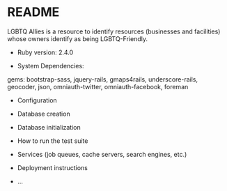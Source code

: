 # README

LGBTQ Allies is a resource to identify resources (businesses and facilities) whose owners identify as being LGBTQ-Friendly.

* Ruby version: 2.4.0

* System Dependencies:

gems: bootstrap-sass, jquery-rails, gmaps4rails, underscore-rails, geocoder, json, omniauth-twitter, omniauth-facebook, foreman

* Configuration

* Database creation

* Database initialization

* How to run the test suite

* Services (job queues, cache servers, search engines, etc.)

* Deployment instructions

* ...
